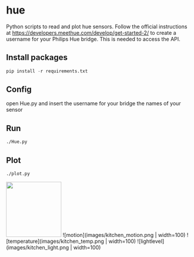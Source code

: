# hue
Python scripts to read and plot hue sensors.
Follow the official instructions at https://developers.meethue.com/develop/get-started-2/ to create a username for your Philips Hue bridge. This is needed to access the API.

## Install packages
```python
pip install -r requirements.txt
```

## Config
open Hue.py and insert the username for your bridge the names of your sensor

## Run
```bash
./Hue.py
```

## Plot
```bash
./plot.py
```
<img src="images/kitch_motion.png" width="150">
![motion](images/kitchen_motion.png | width=100)
![temperature](images/kitchen_temp.png | width=100)
![lightlevel](images/kitchen_light.png | width=100)

